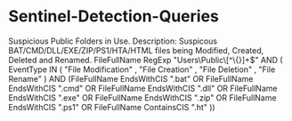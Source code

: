 # Sentinel-Detection-Queries

Suspicious Public Folders in Use.
Description: Suspicous BAT/CMD/DLL/EXE/ZIP/PS1/HTA/HTML files being Modified, Created, Deleted and Renamed.
FileFullName RegExp "Users\\Public\\[^\\\{\}]+$" AND ( EventType IN ( "File Modification" , "File Creation" , "File Deletion" , "File Rename" ) AND (FileFullName EndsWithCIS ".bat" OR FileFullName EndsWithCIS ".cmd" OR FileFullName EndsWithCIS ".dll" OR FileFullName EndsWithCIS ".exe" OR FileFullName EndsWithCIS ".zip" OR FileFullName EndsWithCIS ".ps1" OR FileFullName ContainsCIS ".ht" ))

